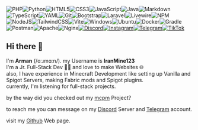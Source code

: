 ![PHP](https://img.shields.io/badge/php-%23777BB4.svg?style=for-the-badge&logo=php&logoColor=white)![Python](https://img.shields.io/badge/python-3670A0?style=for-the-badge&logo=python&logoColor=ffdd54)![HTML5](https://img.shields.io/badge/html5-%23E34F26.svg?style=for-the-badge&logo=html5&logoColor=white)![CSS3](https://img.shields.io/badge/css3-%231572B6.svg?style=for-the-badge&logo=css3&logoColor=white)![JavaScript](https://img.shields.io/badge/javascript-%23323330.svg?style=for-the-badge&logo=javascript&logoColor=%23F7DF1E)![Java](https://img.shields.io/badge/java-%23ED8B00.svg?style=for-the-badge&logo=openjdk&logoColor=white)![Markdown](https://img.shields.io/badge/markdown-%23000000.svg?style=for-the-badge&logo=markdown&logoColor=white)![TypeScript](https://img.shields.io/badge/typescript-%23007ACC.svg?style=for-the-badge&logo=typescript&logoColor=white)![YAML](https://img.shields.io/badge/yaml-%23ffffff.svg?style=for-the-badge&logo=yaml&logoColor=151515)![Git](https://img.shields.io/badge/git-%23F05033.svg?style=for-the-badge&logo=git&logoColor=white)![Bootstrap](https://img.shields.io/badge/bootstrap-%238511FA.svg?style=for-the-badge&logo=bootstrap&logoColor=white)![Laravel](https://img.shields.io/badge/laravel-%23FF2D20.svg?style=for-the-badge&logo=laravel&logoColor=white)![Livewire](https://img.shields.io/badge/livewire-%234e56a6.svg?style=for-the-badge&logo=livewire&logoColor=white)![NPM](https://img.shields.io/badge/NPM-%23CB3837.svg?style=for-the-badge&logo=npm&logoColor=white)![NodeJS](https://img.shields.io/badge/node.js-6DA55F?style=for-the-badge&logo=node.js&logoColor=white)![TailwindCSS](https://img.shields.io/badge/tailwindcss-%2338B2AC.svg?style=for-the-badge&logo=tailwind-css&logoColor=white)![Vite](https://img.shields.io/badge/vite-%23646CFF.svg?style=for-the-badge&logo=vite&logoColor=white)![Windows](https://img.shields.io/badge/Windows-0078D6?style=for-the-badge&logo=windows&logoColor=white)![Ubuntu](https://img.shields.io/badge/Ubuntu-E95420?style=for-the-badge&logo=ubuntu&logoColor=white)![Docker](https://img.shields.io/badge/docker-%230db7ed.svg?style=for-the-badge&logo=docker&logoColor=white)![Gradle](https://img.shields.io/badge/Gradle-02303A.svg?style=for-the-badge&logo=Gradle&logoColor=white)![Postman](https://img.shields.io/badge/Postman-FF6C37?style=for-the-badge&logo=postman&logoColor=white)![Apache](https://img.shields.io/badge/apache-%23D42029.svg?style=for-the-badge&logo=apache&logoColor=white)![Nginx](https://img.shields.io/badge/nginx-%23009639.svg?style=for-the-badge&logo=nginx&logoColor=white)[![Discord](https://img.shields.io/badge/Discord-%235865F2.svg?style=for-the-badge&logo=discord&logoColor=white)](https://discord.gg/xbTxvGGPVj)[![Instagram](https://img.shields.io/badge/Instagram-%23E4405F.svg?style=for-the-badge&logo=Instagram&logoColor=white)](https://instagram.com/IranMine123)[![Telegram](https://img.shields.io/badge/Telegram-2CA5E0?style=for-the-badge&logo=telegram&logoColor=white)](https://t.me/@IranMine123)[![TikTok](https://img.shields.io/badge/TikTok-%23000000.svg?style=for-the-badge&logo=TikTok&logoColor=white)](https://tiktok.com/IranMine123)


## Hi there 👋

I'm **Arman** (/ɑːɹmɑːn/). my Username is **IranMine123**<br>
I'm a Jr. Full-Stack Dev 🧑‍💻 and love to make Websites 🌐<br>
also, I have experience in Minecraft Development like setting up Vanilla and Spigot Servers, making Fabric mods and Spigot plugins.<br>
currently, I'm listening for full-stack projects.<br>

by the way did you checked out my [mcpm](https://github.com/ArmanStudios/mcpm) Project?

to reach me you can message on my [Discord](https://discord.gg/xbTxvGGPVj
) Server and [Telegram](https://t.me/@IranMine123) account.

visit my [Github](https://iranmine123.github.io) Web page.
<!--
**IranMine123/iranmine123** is a ✨ _special_ ✨ repository because its `README.md` (this file) appears on your GitHub profile.

Here are some ideas to get you started:

- 🔭 I’m currently working on ...
- 🌱 I’m currently learning ...
- 👯 I’m looking to collaborate on ...
- 🤔 I’m looking for help with ...
- 💬 Ask me about ...
- 📫 How to reach me: ...
- 😄 Pronouns: ...
- ⚡ Fun fact: ...
-->
